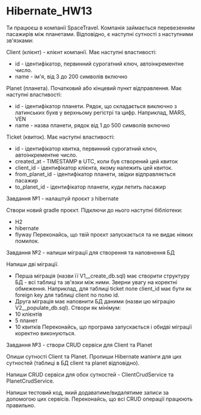 # Hibernate_HW13

Ти працюєш в компанії SpaceTravel. Компанія займається перевезенням пасажирів між планетами.
Відповідно, є наступні сутності з наступними зв'язками:

Client (клієнт) - клієнт компанії. Має наступні властивості:
- id - ідентифікатор, первинний сурогатний ключ, автоінкрементне число.
- name - ім'я, від 3 до 200 символів включно

Planet (планета). Початковий або кінцевий пункт відправлення. Має наступні властивості:
- id - ідентифікатор планети. Рядок, що складається виключно з латинських букв у верхньому регістрі та цифр. Наприклад, MARS, VEN
- name - назва планети, рядок від 1 до 500 символів включно

Ticket (квиток). Має наступні властивості:
- id - ідентифікатор квитка, первинний сурогатний ключ, автоінкрементне число.
- created_at - TIMESTAMP в UTC, коли був створений цей квиток
- client_id - ідентифікатор клієнта, якому належить цей квиток.
- from_planet_id - ідентифікатор планети, звідки відправляється пасажир
- to_planet_id - ідентифікатор планети, куди летить пасажир

Завдання №1 - налаштуй проєкт з hibernate

Створи новий gradle проєкт. Підключи до нього наступні бібліотеки:
- H2
- hibernate
- flyway
Переконайсь, що твій проєкт запускається та не видає ніяких помилок.

Завдання №2 - напиши міграції для створення та наповнення БД

Напиши дві міграції.
- Перша міграція (назви її V1__create_db.sql) має створити структуру БД - всі таблиці та зв'язки між ними. Зверни увагу на коректні обмеження. Наприклад, для таблиці ticket поле client_id має бути як foreign key для таблиці client по полю id.
- Друга міграція має наповнити БД даними (назви цю міграцію V2__populate_db.sql).
Створи як мінімум:
- 10 клієнтів
- 5 планет
- 10 квитків
Переконайсь, що програма запускається і обидві міграції коректно виконуються.

Завдання №3 - створи CRUD сервіси для Client та Planet

Опиши сутності Client та Planet. Пропиши Hibernate мапінги для цих сутностей (таблиці в БД client та planet відповідно).

Напиши CRUD сервіси для обох сутностей - ClientCrudService та PlanetCrudService.

Напиши тестовий код, який додаватиме/видалятиме записи за допомогою цих сервісів. Переконайсь, що всі CRUD операції працюють правильно.
